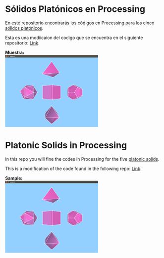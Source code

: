 <h1>Sólidos Platónicos en Processing</h1>
<p>En este repositorio encontrarás los códigos en Processing para los cinco <a href="https://es.wikipedia.org/wiki/S%C3%B3lidos_plat%C3%B3nicos">sólidos platónicos</a>.</p>
<p>Esta es una modiicaion del codigo que se encuentra en el siguiente repositorio: <a href="https://github.com/jpcarrascal/ProcessingPlatonicSolids">Link</a>.</p>

<strong>Muestra:</strong>
<br>
<img width="300px" src="sample-image.png">
<br>
<h1>Platonic Solids in Processing</h1>
<p>In this repo you will fine the codes in Processing for the five <a href="https://en.wikipedia.org/wiki/Platonic_solid">platonic solids</a>.</p>
<p>This is a modification of the code found in the following repo: <a href="https://github.com/jpcarrascal/ProcessingPlatonicSolids">Link</a>.</p>

<strong>Sample:</strong>
<br>
<img width="300px" src="sample-image.png">